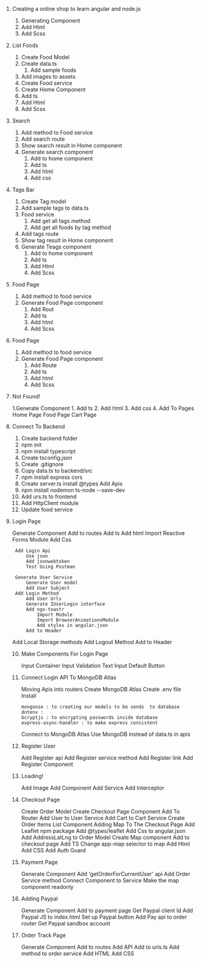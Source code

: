 1. Creating a online shop to learn angular and node.js
    1. Generating Component 
    2. Add Html
    3. Add Scss
2. List Foods
    1. Create Food Model
    2. Create data.ts
        1. Add sample foods
    3. Add images to assets
    4. Create Food service
    5. Create Home Component
    1. Add ts
    2. Add Html
    3. Add Scss
3. Search 
    1. Add method to Food service
    2. Add search route
    3. Show search result in Home component
    4. Generate search component
        1. Add to home component
        2. Add ts
        3. Add html
        4. Add css
    
4. Tags Bar
    1. Create Tag model
    2. Add sample tags to data.ts
    3. Food service 
        1. Add get all tags method
        2. Add get all foods by tag method
    4. Add tags route
    5. Show tag result in Home component
    6. Generate Teags component 
        1. Add to home component
        2. Add ts 
        3. Add Html
        4. Add Scss

5. Food Page
    1. Add method to food service
    2. Generate Food Page component
        1. Add Rout
        2. Add ts
        3. Add html 
        4. Add Scss

6. Food Page

    1. Add method to food service
    2. Generate Food Page component
        1. Add Route
        2. Add ts
        3. Add html 
        4. Add Scss

7. Not Found!

    1.Generate Component
        1. Add ts
        2. Add html
        3. Add css
        4. Add To Pages
            Home Page
            Food Page
            Cart Page

8. Connect To Backend

    1. Create backend folder
    2. npm init
    3. npm install typescript
    4. Create tsconfig.json
    5. Create .gitignore
    6. Copy data.ts to backend/src
    7. npm install express cors
    8. Create server.ts
        install @types
        Add Apis
    9. npm install nodemon ts-node --save-dev
    10. Add urs.ts to frontend
    11. Add HttpClient module
    12. Update food service

9. Login Page

    Generate Component
        Add to routes
        Add ts
        Add html
            Import Reactive Forms Module
        Add Css
        
        Add Login Api
            Use json
            Add jsonwebtoken
            Test Using Postman
       
        Generate User Service
            Generate User model
            Add User Subject
        Add Login Method
            Add User Urls
            Generate IUserLogin interface
            Add ngx-toastr
                Import Module
                Import BrowserAnimationsModule
                Add styles in angular.json
            Add to Header
    Add Local Storage methods
    Add Logout Method
        Add to Header
    
    10. Make Components For Login Page

        Input Container
        Input Validation
        Text Input
        Default Button
    
    11. Connect Login API To MongoDB Atlas

        Moving Apis into routers
        Create MongoDB Atlas
        Create .env file
        Install
          
            mongoose : to creating our models to be sends  to database
            dotenv : 
            bcryptjs : to encrypting passwords inside database
            express-async-handler : to make express consistent 
        Connect to MongoDB Atlas
        Use MongoDB instead of data.ts in apis

    12. Register User

        Add Register api
        Add Register service method
        Add Register link
        Add Register Component

    13. Loading!

        Add Image
        Add Component
        Add Service
        Add Interceptor

    14. Checkout Page

        Create Order Model
        Create Checkout Page Component
            Add To Router
        Add User to User Service
        Add Cart to Cart Service
        Create Order Items List Component
        Adding Map To The Checkout Page
            Add Leaflet npm package
                Add @types/leaflet
                Add Css to angular.json
            Add AddressLatLng to Order Model
            Create Map component
                Add to checkout page
                Add TS
                    Change app-map selector to map
            Add Html
            Add CSS
        Add Auth Guard

    15. Payment Page

        Generate Component
        Add 'getOrderForCurrentUser' api
        Add Order Service method
        Connect Component to Service
        Make the map component readonly

    16. Adding Paypal

        Generate Component
        Add to payment page
        Get Paypal client Id
        Add Paypal JS to index.html
        Set up Paypal button
        Add Pay api to order router
        Get Paypal sandbox account

    17. Order Track Page

        Generate Component
            Add to routes
        Add API
            Add to urls.ts
        Add method to order.service
        Add HTML
        Add CSS

